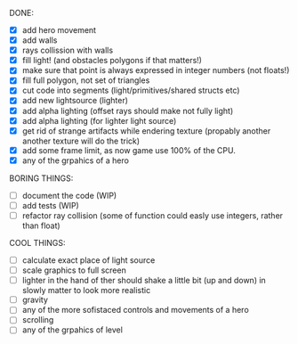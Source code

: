  DONE:
 - [x] add hero movement
 - [x] add walls
 - [x] rays collission with walls
 - [x] fill light! (and obstacles polygons if that matters!)
 - [x] make sure that point is always expressed in integer numbers (not floats!)
 - [x] fill full polygon, not set of triangles
 - [x] cut code into segments (light/primitives/shared structs etc)
 - [x] add new lightsource (lighter)
 - [x] add alpha lighting (offset rays should make not fully light)
 - [x] add alpha lighting (for lighter light source)
 - [x] get rid of strange artifacts while endering texture (propably another another texture will do
   the trick)
 - [x] add some frame limit, as now game use 100% of the CPU.
 - [x] any of the grpahics of a hero

 BORING THINGS:
 - [ ] document the code (WIP)
 - [ ] add tests (WIP)
 - [ ] refactor ray collision (some of function could easly use integers, rather than float)

 COOL THINGS:
 - [ ] calculate exact place of light source
 - [ ] scale graphics to full screen
 - [ ] lighter in the hand of ther should shake a little bit (up and down) in slowly matter to look more
   realistic
 - [ ] gravity
 - [ ] any of the more sofistaced controls and movements of a hero
 - [ ] scrolling
 - [ ] any of the grpahics of level
